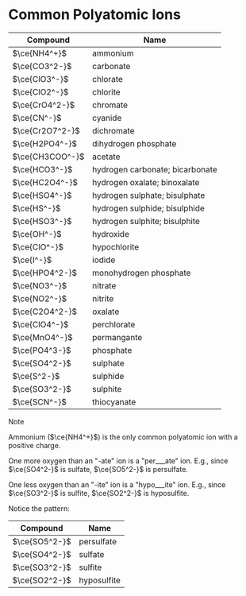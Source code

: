 # Common Polyatomic Ions

| Compound        | Name                            |
| --------------- | ------------------------------- |
| $\ce{NH4^+}$    | ammonium                        |
| $\ce{CO3^2-}$   | carbonate                       |
| $\ce{ClO3^-}$   | chlorate                        |
| $\ce{ClO2^-}$   | chlorite                        |
| $\ce{CrO4^2-}$  | chromate                        |
| $\ce{CN^-}$     | cyanide                         |
| $\ce{Cr2O7^2-}$ | dichromate                      |
| $\ce{H2PO4^-}$  | dihydrogen phosphate            |
| $\ce{CH3COO^-}$ | acetate                         |
| $\ce{HCO3^-}$   | hydrogen carbonate; bicarbonate |
| $\ce{HC2O4^-}$  | hydrogen  oxalate; binoxalate   |
| $\ce{HSO4^-}$   | hydrogen sulphate; bisulphate   |
| $\ce{HS^-}$     | hydrogen sulphide; bisulphide   |
| $\ce{HSO3^-}$   | hydrogen sulphite; bisulphite   |
| $\ce{OH^-}$     | hydroxide                       |
| $\ce{ClO^-}$    | hypochlorite                    |
| $\ce{I^-}$      | iodide                          |
| $\ce{HPO4^2-}$  | monohydrogen phosphate          |
| $\ce{NO3^-}$    | nitrate                         |
| $\ce{NO2^-}$    | nitrite                         |
| $\ce{C2O4^2-}$  | oxalate                         |
| $\ce{ClO4^-}$   | perchlorate                     |
| $\ce{MnO4^-}$   | permangante                     |
| $\ce{PO4^3-}$   | phosphate                       |
| $\ce{SO4^2-}$   | sulphate                        |
| $\ce{S^2-}$     | sulphide                        |
| $\ce{SO3^2-}$   | sulphite                        |
| $\ce{SCN^-}$    | thiocyanate                     |

> [!note]
> Ammonium  ($\ce{NH4^+}$) is the only common polyatomic ion with a positive charge.

One more oxygen than an "-ate" ion is a "per___ate" ion. E.g., since $\ce{SO4^2-}$ is sulfate, $\ce{SO5^2-}$ is persulfate.

One less oxygen than an "-ite" ion is a "hypo___ite" ion. E.g., since $\ce{SO3^2-}$ is sulfite, $\ce{SO2^2-}$ is hyposulfite.

Notice the pattern:

| Compound      | Name        |
| ------------- | ----------- |
| $\ce{SO5^2-}$ | persulfate  |
| $\ce{SO4^2-}$ | sulfate     |
| $\ce{SO3^2-}$ | sulfite     |
| $\ce{SO2^2-}$ | hyposulfite |
